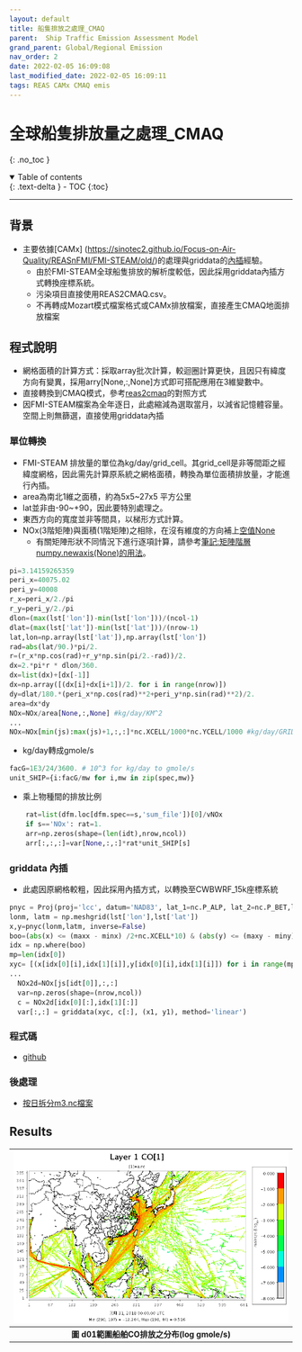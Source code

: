 ```yaml
---
layout: default
title: 船隻排放之處理_CMAQ
parent:  Ship Traffic Emission Assessment Model
grand_parent: Global/Regional Emission
nav_order: 2
date: 2022-02-05 16:09:08
last_modified_date: 2022-02-05 16:09:11
tags: REAS CAMx CMAQ emis
---
```


# 全球船隻排放量之處理_CMAQ
{: .no_toc }

<details open markdown="block">
  <summary>
    Table of contents
  </summary>
  {: .text-delta }
- TOC
{:toc}
</details>

---

## 背景
- 主要依據[CAMx] (https://sinotec2.github.io/Focus-on-Air-Quality/REASnFMI/FMI-STEAM/old/)的處理與griddata的[內插](https://sinotec2.github.io/Focus-on-Air-Quality/GridModels/LAND/Soils/#nasa-gldas)經驗。
  - 由於FMI-STEAM全球船隻排放的解析度較低，因此採用griddata內插方式轉換座標系統。
  - 污染項目直接使用REAS2CMAQ.csv。
  - 不再轉成Mozart模式檔案格式或CAMx排放檔案，直接產生CMAQ地面排放檔案


## 程式說明
- 網格面積的計算方式：採取array批次計算，較迴圈計算更快，且因只有緯度方向有變異，採用arry[None,:,None]方式即可搭配應用在3維變數中。
- 直接轉換到CMAQ模式，參考[reas2cmaq](https://sinotec2.github.io/Focus-on-Air-Quality/REASnFMI/REAS/reas2cmaq/)的對照方式
- 因FMI-STEAM檔案為全年逐日，此處縮減為選取當月，以減省記憶體容量。空間上則無篩選，直接使用griddata內插

### 單位轉換
- FMI-STEAM 排放量的單位為kg/day/grid_cell。其grid_cell是非等間距之經緯度網格，因此需先計算原系統之網格面積，轉換為單位面積排放量，才能進行內插。
- area為南北1維之面積，約為5x5~27x5 平方公里
- lat並非由-90~+90，因此要特別處理之。
- 東西方向的寬度並非等間具，以梯形方式計算。
- NOx(3階矩陣)與面積(1階矩陣)之相除，在沒有維度的方向補上[空值None](https://www.796t.com/post/ZWNndnc=.html)
  - 有關矩陣形狀不同情況下進行逐項計算，請參考[筆記:矩陣階層numpy.newaxis(None)的用法](https://sinotec2.github.io/Focus-on-Air-Quality/utilities/netCDF/MatrixRankNone/)。

```python
pi=3.14159265359
peri_x=40075.02
peri_y=40008
r_x=peri_x/2./pi
r_y=peri_y/2./pi
dlon=(max(lst['lon'])-min(lst['lon']))/(ncol-1)
dlat=(max(lst['lat'])-min(lst['lat']))/(nrow-1)
lat,lon=np.array(lst['lat']),np.array(lst['lon'])
rad=abs(lat/90.)*pi/2.
r=(r_x*np.cos(rad)+r_y*np.sin(pi/2.-rad))/2.
dx=2.*pi*r * dlon/360.
dx=list(dx)+[dx[-1]]
dx=np.array([(dx[i]+dx[i+1])/2. for i in range(nrow)])  
dy=dlat/180.*(peri_x*np.cos(rad)**2+peri_y*np.sin(rad)**2)/2.
area=dx*dy
NOx=NOx/area[None,:,None] #kg/day/KM^2
...
NOx=NOx[min(js):max(js)+1,:,:]*nc.XCELL/1000*nc.YCELL/1000 #kg/day/GRID-CELL
```
- kg/day轉成gmole/s

```python
facG=1E3/24/3600. # 10^3 for kg/day to gmole/s
unit_SHIP={i:facG/mw for i,mw in zip(spec,mw)}
```
- 乘上物種間的排放比例
```python
    rat=list(dfm.loc[dfm.spec==s,'sum_file'])[0]/vNOx
    if s=='NOx': rat=1.
    arr=np.zeros(shape=(len(idt),nrow,ncol))
    arr[:,:,:]=var[None,:,:]*rat*unit_SHIP[s]
```    

### griddata 內插
- 此處因原網格較粗，因此採用內插方式，以轉換至CWBWRF_15k座標系統

```python
pnyc = Proj(proj='lcc', datum='NAD83', lat_1=nc.P_ALP, lat_2=nc.P_BET,lat_0=nc.YCENT, lon_0=nc.XCENT, x_0=0, y_0=0.0)
lonm, latm = np.meshgrid(lst['lon'],lst['lat'])
x,y=pnyc(lonm,latm, inverse=False)
boo=(abs(x) <= (maxx - minx) /2+nc.XCELL*10) & (abs(y) <= (maxy - miny) /2+nc.YCELL*10)
idx = np.where(boo)
mp=len(idx[0])
xyc= [(x[idx[0][i],idx[1][i]],y[idx[0][i],idx[1][i]]) for i in range(mp)]
...
  NOx2d=NOx[js[idt[0]],:,:]
  var=np.zeros(shape=(nrow,ncol))
  c = NOx2d[idx[0][:],idx[1][:]]
  var[:,:] = griddata(xyc, c[:], (x1, y1), method='linear')
```

### 程式碼
- [github](https://github.com/sinotec2/cmaq_relatives/blob/master/emis/ship2cmaq.py)

### 後處理
- [按日拆分m3.nc檔案](https://sinotec2.github.io/Focus-on-Air-Quality/utilities/netCDF/brk_day/#brk_day2cs腳本程式)

## Results

| ![ship_co.PNG](https://github.com/sinotec2/Focus-on-Air-Quality/raw/main/assets/images/ship_co.PNG) |
|:--:|
| <b>圖 d01範圍船舶CO排放之分布(log gmole/s)</b>|  



